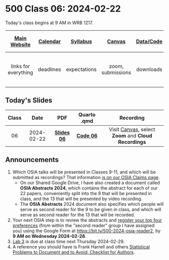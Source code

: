 # 500 Class 06: 2024-02-22

Today's class begins at 9 AM in WRB 1217.

[Main Website](https://thomaselove.github.io/500-2024/) | [Calendar](https://thomaselove.github.io/500-2024/calendar.html) | [Syllabus](https://thomaselove.github.io/500-syllabus-2024) | [Canvas](https://canvas.case.edu) | [Data/Code](https://github.com/THOMASELOVE/500-data) |  [Sources](https://github.com/THOMASELOVE/500-sources) | For help, email
:-----------: | :--------------: | :----------: | :---------: | :-------------: | :------: | :-----------: 
links for everything | deadlines | expectations | zoom, submissions | downloads | to read | `500-help` at `case` dot `edu`

## Today's Slides

Class | Date | PDF | Quarto .qmd | Recording
:---: | :--------: | :------: | :------: | :-------------:
06 | 2024-02-22 | **[Slides 06](https://github.com/THOMASELOVE/500-slides-2024/blob/main/500_slides06.pdf)** | **[Code 06](https://github.com/THOMASELOVE/500-slides-2024/blob/main/500_slides06.qmd)** | Visit [Canvas](https://canvas.case.edu/), select **Zoom** and **Cloud Recordings**

## Announcements

1. Which OSIA talks will be presented in Classes 9-11, and which will be submitted as recordings?  That information [is on our OSIA Claims page](https://github.com/THOMASELOVE/500-osia-2024/blob/main/README.md).
    - On our Shared Google Drive, I have also created a document called **OSIA Abstracts 2024**, which contains the abstract for each of our 22 papers, conveniently split into the 9 that will be presented in class, and the 13 that will be presented by video recording.
    - The **OSIA Abstracts** 2024 document also specifies which people will serve as second reader for the 9 to be given in class, and which will serve as second reader for the 13 that will be recorded.
2. Your next OSIA step is to review the abstracts and [register your top four preferences](https://bit.ly/500-2024-osia-reader2) (from within the "second reader" group I have assigned you) using the Google Form at <https://bit.ly/500-2024-osia-reader2>, by **9 AM on Wednesday 2024-02-28**.
3. [Lab 3](https://thomaselove.github.io/500-2024/lab3.html) is due at class time next Thursday 2024-02-29.
4. A reference you should have is Frank Harrell and others [Statistical Problems to Document and to Avoid: Checklist for Authors](https://discourse.datamethods.org/t/author-checklist/3407).
